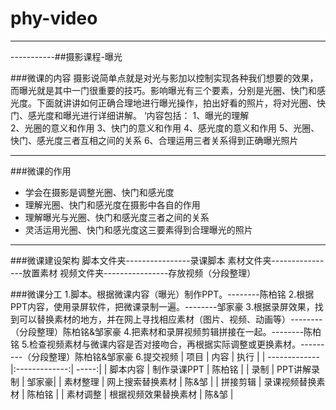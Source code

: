 # phy-video

-----------
-----------##摄影课程-曝光

###微课的内容
摄影说简单点就是对光与影加以控制实现各种我们想要的效果，而曝光就是其中一门很重要的技巧。影响曝光有三个要素，分别是光圈、快门和感光度。下面就讲讲如何正确合理地进行曝光操作，拍出好看的照片，将对光圈、快门、感光度和曝光进行详细讲解。
‘内容包括：
1、曝光的理解   
2、光圈的意义和作用 
3、快门的意义和作用 
4、感光度的意义和作用 
5、光圈、快门、感光度三者互相之间的关系 
6、合理运用三者关系得到正确曝光照片

--------------------------------------


###微课的作用
*   学会在摄影是调整光圈、快门和感光度
*   理解光圈、快门和感光度在摄影中各自的作用
*   理解曝光与光圈、快门和感光度三者之间的关系
*   灵活运用光圈、快门和感光度这三要素得到合理曝光的照片  


---------------------
###微课建设架构
脚本文件夹----------------录课脚本
素材文件夹----------------放置素材
视频文件夹----------------存放视频（分段整理）


###微课分工
1.脚本。根据微课内容（曝光）制作PPT。--------陈柏铭
2.根据PPT内容，使用录屏软件，把微课录制一遍。--------邹家豪
3.根据录屏效果，找到可以替换素材的地方，并在网上寻找相应素材（图片、视频、动画等）--------（分段整理）陈柏铭&邹家豪
4.把素材和录屏视频剪辑拼接在一起。--------陈柏铭
5.检查视频素材与微课内容是否对接吻合，再根据实际调整或更换素材。---------（分段整理）陈柏铭&邹家豪
6.提交视频
| 项目       | 内容           | 执行 |
| ------------- |:-------------:| -----:|
| 脚本内容    | 制作录课PPT | 陈柏铭 |
| 录制     | PPT讲解录制      |  邹家豪|
| 素材整理 | 网上搜索替换素材     |  陈&邹 |
| 拼接剪辑 | 录课视频替换素材 | 陈柏铭 |
| 素材调整 | 根据视频效果替换素材 | 陈&邹 |
